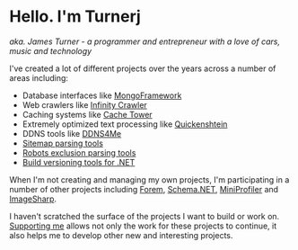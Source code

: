 # Hello. I'm Turnerj

_aka. James Turner - a programmer and entrepreneur with a love of cars, music and technology_

I've created a lot of different projects over the years across a number of areas including:

- Database interfaces like [MongoFramework](https://github.com/TurnerSoftware/MongoFramework)
- Web crawlers like [Infinity Crawler](https://github.com/TurnerSoftware/InfinityCrawler)
- Caching systems like [Cache Tower](https://github.com/TurnerSoftware/CacheTower)
- Extremely optimized text processing like [Quickenshtein](https://github.com/Turnerj/Quickenshtein)
- DDNS tools like [DDNS4Me](https://github.com/TurnerSoftware/DDNS4Me)
- [Sitemap parsing tools](https://github.com/TurnerSoftware/SitemapTools)
- [Robots exclusion parsing tools](https://github.com/TurnerSoftware/RobotsExclusionTools)
- [Build versioning tools for .NET](https://github.com/TurnerSoftware/BuildVersioning)

When I'm not creating and managing my own projects, I'm participating in a number of other projects including [Forem](https://github.com/forem/forem), [Schema.NET](https://github.com/RehanSaeed/Schema.NET), [MiniProfiler](https://github.com/MiniProfiler/dotnet) and [ImageSharp](https://github.com/SixLabors/ImageSharp/).

I haven't scratched the surface of the projects I want to build or work on.
[Supporting me](https://github.com/sponsors/Turnerj) allows not only the work for these projects to continue, it also helps me to develop other new and interesting projects.

